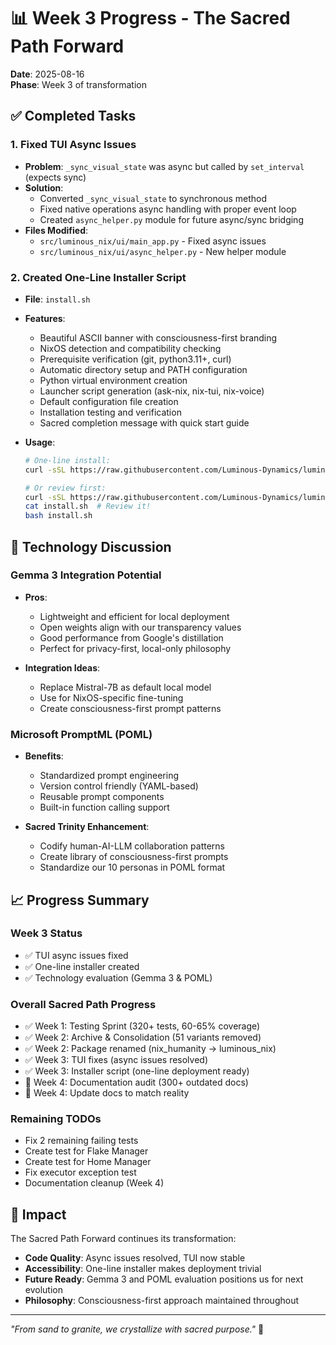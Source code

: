 # 📊 Week 3 Progress - The Sacred Path Forward

**Date**: 2025-08-16  
**Phase**: Week 3 of transformation

## ✅ Completed Tasks

### 1. Fixed TUI Async Issues
- **Problem**: `_sync_visual_state` was async but called by `set_interval` (expects sync)
- **Solution**: 
  - Converted `_sync_visual_state` to synchronous method
  - Fixed native operations async handling with proper event loop
  - Created `async_helper.py` module for future async/sync bridging
- **Files Modified**:
  - `src/luminous_nix/ui/main_app.py` - Fixed async issues
  - `src/luminous_nix/ui/async_helper.py` - New helper module

### 2. Created One-Line Installer Script
- **File**: `install.sh`
- **Features**:
  - Beautiful ASCII banner with consciousness-first branding
  - NixOS detection and compatibility checking
  - Prerequisite verification (git, python3.11+, curl)
  - Automatic directory setup and PATH configuration
  - Python virtual environment creation
  - Launcher script generation (ask-nix, nix-tui, nix-voice)
  - Default configuration file creation
  - Installation testing and verification
  - Sacred completion message with quick start guide

- **Usage**:
  ```bash
  # One-line install:
  curl -sSL https://raw.githubusercontent.com/Luminous-Dynamics/luminous-nix/main/install.sh | bash
  
  # Or review first:
  curl -sSL https://raw.githubusercontent.com/Luminous-Dynamics/luminous-nix/main/install.sh -o install.sh
  cat install.sh  # Review it!
  bash install.sh
  ```

## 🤖 Technology Discussion

### Gemma 3 Integration Potential
- **Pros**:
  - Lightweight and efficient for local deployment
  - Open weights align with our transparency values
  - Good performance from Google's distillation
  - Perfect for privacy-first, local-only philosophy

- **Integration Ideas**:
  - Replace Mistral-7B as default local model
  - Use for NixOS-specific fine-tuning
  - Create consciousness-first prompt patterns

### Microsoft PromptML (POML)
- **Benefits**:
  - Standardized prompt engineering
  - Version control friendly (YAML-based)
  - Reusable prompt components
  - Built-in function calling support

- **Sacred Trinity Enhancement**:
  - Codify human-AI-LLM collaboration patterns
  - Create library of consciousness-first prompts
  - Standardize our 10 personas in POML format

## 📈 Progress Summary

### Week 3 Status
- ✅ TUI async issues fixed
- ✅ One-line installer created
- ✅ Technology evaluation (Gemma 3 & POML)

### Overall Sacred Path Progress
- ✅ Week 1: Testing Sprint (320+ tests, 60-65% coverage)
- ✅ Week 2: Archive & Consolidation (51 variants removed)
- ✅ Week 2: Package renamed (nix_humanity → luminous_nix)
- ✅ Week 3: TUI fixes (async issues resolved)
- ✅ Week 3: Installer script (one-line deployment ready)
- 📅 Week 4: Documentation audit (300+ outdated docs)
- 📅 Week 4: Update docs to match reality

### Remaining TODOs
- Fix 2 remaining failing tests
- Create test for Flake Manager
- Create test for Home Manager  
- Fix executor exception test
- Documentation cleanup (Week 4)

## 🌟 Impact

The Sacred Path Forward continues its transformation:
- **Code Quality**: Async issues resolved, TUI now stable
- **Accessibility**: One-line installer makes deployment trivial
- **Future Ready**: Gemma 3 and POML evaluation positions us for next evolution
- **Philosophy**: Consciousness-first approach maintained throughout

---

*"From sand to granite, we crystallize with sacred purpose."* 🌊